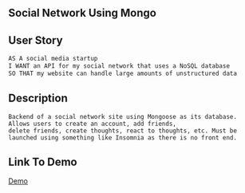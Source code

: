 ## Social Network Using Mongo

## User Story

```md
AS A social media startup
I WANT an API for my social network that uses a NoSQL database
SO THAT my website can handle large amounts of unstructured data
```

## Description
```
Backend of a social network site using Mongoose as its database. Allows users to create an account, add friends,
delete friends, create thoughts, react to thoughts, etc. Must be launched using something like Insomnia as there is no front end. 
```

## Link To Demo

[Demo](https://drive.google.com/file/d/1h5xQefOhAXRKtZReQZ5IZtDxv6l8TlPf/view)